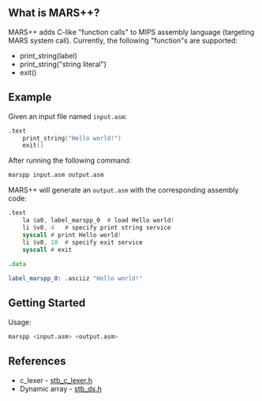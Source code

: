 ## What is MARS++?

MARS++ adds C-like "function calls" to MIPS assembly language (targeting MARS system call). Currently, the following "function"s are supported:

- print_string(label)
- print_string("string literal")
- exit()

## Example

Given an input file named `input.asm`:

```asm
.text
	print_string("Hello world!")
	exit()
```

After running the following command:

```bash
marspp input.asm output.asm
```

MARS++ will generate an `output.asm` with the corresponding assembly code:

```asm
.text
	la $a0, label_marspp_0	# load Hello world!
	li $v0, 4	# specify print string service
	syscall	# print Hello world!
	li $v0, 10	# specify exit service
	syscall	# exit
	
.data

label_marspp_0:	.asciiz	"Hello world!"
```

## Getting Started

Usage:

```bash
marspp <input.asm> <output.asm>
```

## References

- c_lexer - [stb_c_lexer.h](https://github.com/nothings/stb/blob/master/stb_c_lexer.h)
- Dynamic array - [stb_ds.h](https://github.com/nothings/stb/blob/master/stb_ds.h)
